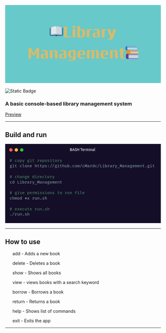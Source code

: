 <img src="img/bannerLib.png" alt="Banner" Title="Library Management">


![Static Badge](https://img.shields.io/badge/Language-C%2B%2B-blue)


<h3>A basic console-based library management system</h3>



[Preview](https://github.com/cMardc/Library_Management/assets/130239955/fb555209-a8ac-41e5-b7e8-fddcac66a0c1)




<hr>
<h2>Build and run</h2>
<img src="img/build.png" alt="BASH Terminal" Title="Build and run">
<hr>

<h2>How to use</h2>
<lu>
<ul> add - Adds a new book</ul>
<ul> delete - Deletes a book</ul>
<ul> show - Shows all books</ul>
<ul> view - views books with a search keyword</ul>
<ul> borrow - Borrows a book</ul>
<ul> return - Returns a book</ul>
<ul> help - Shows list of commands</ul>
<ul> exit - Exits the app</ul>
<hr>
